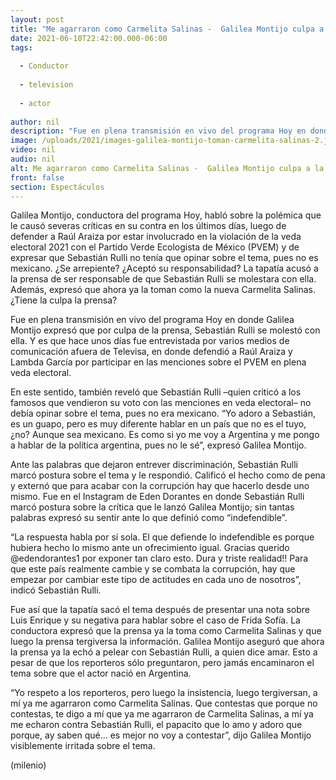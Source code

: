 ```yaml
---
layout: post
title: "Me agarraron como Carmelita Salinas -  Galilea Montijo culpa a la prensa de pelea con Sebastián Rulli"
date: 2021-06-10T22:42:00.000-06:00
tags:
  
  - Conductor
  
  - television
  
  - actor
  
author: nil
description: "Fue en plena transmisión en vivo del programa Hoy en donde Galilea Montijo expresó que por culpa de la prensa, Sebastián Rulli se molestó con ella. Acusa que ahora la toman como la nueva Carmelita Salinas. "
image: /uploads/2021/images-galilea-montijo-toman-carmelita-salinas-2.jpg
video: nil
audio: nil
alt: Me agarraron como Carmelita Salinas -  Galilea Montijo culpa a la prensa de pelea con Sebastián Rulli
front: false
section: Espectáculos
---
```


Galilea Montijo, conductora del programa Hoy, habló sobre la polémica que le causó severas críticas en su contra en los últimos días, luego de defender a Raúl Araiza por estar involucrado en la violación de la veda electoral 2021 con el Partido Verde Ecologista de México (PVEM) y de expresar que Sebastián Rulli no tenía que opinar sobre el tema, pues no es mexicano. ¿Se arrepiente? ¿Aceptó su responsabilidad? La tapatía acusó a la prensa de ser responsable de que Sebastián Rulli se molestara con ella. Además, expresó que ahora ya la toman como la nueva Carmelita Salinas. ¿Tiene la culpa la prensa? 

Fue en plena transmisión en vivo del programa Hoy en donde Galilea Montijo expresó que por culpa de la prensa, Sebastián Rulli se molestó con ella. Y es que hace unos días fue entrevistada por varios medios de comunicación afuera de Televisa, en donde defendió a Raúl Araiza y Lambda García por participar en las menciones sobre el PVEM en plena veda electoral. 

En este sentido, también reveló que Sebastián Rulli –quien criticó a los famosos que vendieron su voto con las menciones en veda electoral– no debía opinar sobre el tema, pues no era mexicano. “Yo adoro a Sebastián, es un guapo, pero es muy diferente hablar en un país que no es el tuyo, ¿no? Aunque sea mexicano. Es como si yo me voy a Argentina y me pongo a hablar de la política argentina, pues no le sé”, expresó Galilea Montijo. 

Ante las palabras que dejaron entrever discriminación, Sebastián Rulli marcó postura sobre el tema y le respondió. Calificó el hecho como de pena y externó que para acabar con la corrupción hay que hacerlo desde uno mismo. Fue en el Instagram de Eden Dorantes en donde Sebastián Rulli marcó postura sobre la crítica que le lanzó Galilea Montijo; sin tantas palabras expresó su sentir ante lo que definió como “indefendible”.

 “La respuesta habla por sí sola. El que defiende lo indefendible es porque hubiera hecho lo mismo ante un ofrecimiento igual. Gracias querido @edendorantes1 por exponer tan claro esto. Dura y triste realidad!! Para que este país realmente cambie y se combata la corrupción, hay que empezar por cambiar este tipo de actitudes en cada uno de nosotros”, indicó Sebastián Rulli. 

Fue así que la tapatía sacó el tema después de presentar una nota sobre Luis Enrique y su negativa para hablar sobre el caso de Frida Sofía. La conductora expresó que la prensa ya la toma como Carmelita Salinas y que luego la prensa tergiversa la información. 
Galilea Montijo aseguró que ahora la prensa ya la echó a pelear con Sebastián Rulli, a quien dice amar. Esto a pesar de que los reporteros sólo preguntaron, pero jamás encaminaron el tema sobre que el actor nació en Argentina. 

“Yo respeto a los reporteros, pero luego la insistencia, luego tergiversan, a mí ya me agarraron como Carmelita Salinas. Que contestas que porque no contestas, te digo a mí que ya me agarraron de Carmelita Salinas, a mí ya me echaron contra Sebastián Rulli, el papacito que lo amo y adoro que porque, ay saben qué… es mejor no voy a contestar”, dijo Galilea Montijo visiblemente irritada sobre el tema. 

(milenio)